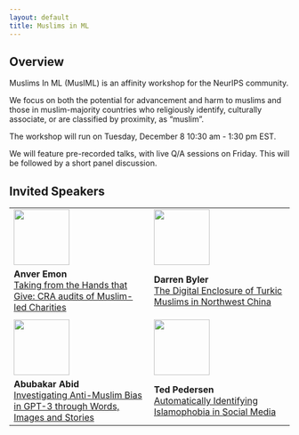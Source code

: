 ```yaml
---
layout: default
title: Muslims in ML
---
```


## Overview

Muslims In ML (MusIML) is an affinity workshop for the NeurIPS community. 

We focus on both the potential for advancement and harm to muslims and those in muslim-majority countries who religiously identify, culturally associate, or are classified by proximity, as “muslim”.

The workshop will run on Tuesday, December 8 10:30 am - 1:30 pm EST. 

We will feature pre-recorded talks, with live Q/A sessions on Friday. This will be followed by a short panel discussion.

## Invited Speakers

<table>
<tr>
<td width="50%"><img src="{{site.baseurl}}/images/anver_emon.jpg" width="100px" align="bottom"></td>
<td width="50%"><img src="{{site.baseurl}}/images/darren_byler.jpg" width="100px" align="bottom"></td>
</tr>
<tr>
<td><b>Anver Emon</b><br /><a href="talks/">Taking from the Hands that Give: CRA audits of Muslim-led Charities</a></td>
<td><b>Darren Byler</b><br /><a href="talks/">The Digital Enclosure of Turkic Muslims in Northwest China</a></td>
</tr>
<tr>
<td></td><td></td>
</tr>
<tr>
<td width="50%"><img src="{{site.baseurl}}/images/abubakar_abid.jpg" width="100px" align="bottom"></td>
<td width="50%"><img src="{{site.baseurl}}/images/ted_pedersen.jpg" width="100px" align="bottom"></td>
</tr>
<tr>
<td><b>Abubakar Abid</b><br /><a href="talks/">Investigating Anti-Muslim Bias in GPT-3 through Words, Images and Stories</a></td>
<td><b>Ted Pedersen</b><br /><a href="talks/">Automatically Identifying Islamophobia in Social Media</a></td>
</tr>
</table>
